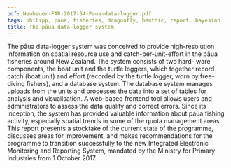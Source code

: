 ```yaml
---
pdf: Neubauer-FAR-2017-54-Paua-data-logger.pdf
tags: philipp, paua, fisheries, dragonfly, benthic, report, bayesian
title: The pāua data-logger system
---
```


The pāua data-logger system was conceived to provide high-resolution information
on spatial resource use and catch-per-unit-effort in the pāua fisheries around
New Zealand. The system consists of two hard- ware components, the boat unit and
the turtle loggers, which together record catch (boat unit) and effort (recorded
by the turtle logger, worn by free-diving fishers), and a database system. The
database system manages uploads from the units and processes the data into a set
of tables for analysis and visualisation.  A web-based frontend tool allows
users and administrators to assess the data quality and correct errors.  Since
its inception, the system has provided valuable information about pāua fishing
activity, especially spatial trends in some of the quota management areas. This
report presents a stocktake of the current state of the programme, discusses
areas for improvement, and makes recommendations for the programme to transition
successfully to the new Integrated Electronic Monitoring and Reporting System,
mandated by the Ministry for Primary Industries from 1 October 2017.
